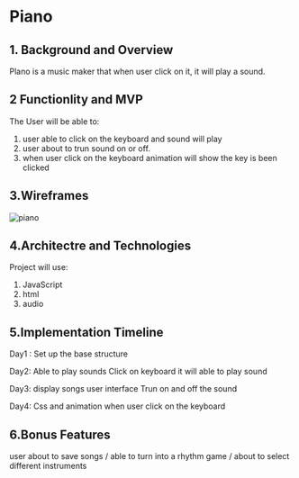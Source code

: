 # Piano

## 1. Background and Overview

Plano is a music maker that when user click on it, it will play a sound.   


## 2 Functionlity and MVP

The User will be able to:
  1. user able to click on the keyboard and sound will play
  2. user about to trun sound on or off. 
  3. when user click on the keyboard animation will show the key is been clicked
  
## 3.Wireframes  

![piano](https://user-images.githubusercontent.com/68937006/120118318-f1570d00-c15f-11eb-8370-0cea28462659.png)

## 4.Architectre and Technologies

Project will use: 
  1. JavaScript
  2. html
  3. audio 
  
## 5.Implementation Timeline

Day1 : Set up the base structure

Day2: Able to play sounds 
      Click on keyboard it will able to play sound 
      
Day3: display songs
      user interface 
      Trun on and off the sound

Day4: Css and animation when user click on the keyboard 

## 6.Bonus Features

user about to save songs / able to turn into a rhythm game / about to select different instruments  

